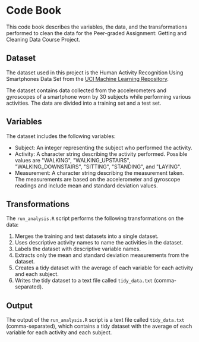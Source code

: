 # Code Book

This code book describes the variables, the data, and the transformations performed to clean the data for the Peer-graded Assignment: Getting and Cleaning Data Course Project.

## Dataset

The dataset used in this project is the Human Activity Recognition Using Smartphones Data Set from the [UCI Machine Learning Repository](http://archive.ics.uci.edu/ml/datasets/Human+Activity+Recognition+Using+Smartphones).

The dataset contains data collected from the accelerometers and gyroscopes of a smartphone worn by 30 subjects while performing various activities. The data are divided into a training set and a test set.

## Variables

The dataset includes the following variables:

- Subject: An integer representing the subject who performed the activity.
- Activity: A character string describing the activity performed. Possible values are "WALKING", "WALKING_UPSTAIRS", "WALKING_DOWNSTAIRS", "SITTING", "STANDING", and "LAYING".
- Measurement: A character string describing the measurement taken. The measurements are based on the accelerometer and gyroscope readings and include mean and standard deviation values.

## Transformations

The `run_analysis.R` script performs the following transformations on the data:

1. Merges the training and test datasets into a single dataset.
2. Uses descriptive activity names to name the activities in the dataset.
3. Labels the dataset with descriptive variable names.
4. Extracts only the mean and standard deviation measurements from the dataset.
5. Creates a tidy dataset with the average of each variable for each activity and each subject.
6. Writes the tidy dataset to a text file called `tidy_data.txt` (comma-separated).

## Output

The output of the `run_analysis.R` script is a text file called `tidy_data.txt` (comma-separated), which contains a tidy dataset with the average of each variable for each activity and each subject.
